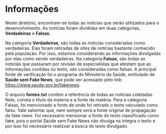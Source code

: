 # Informações
Neste diretório, encontram-se todas as noticias que serão utilizados para o desenvolvimento. As notícias foram divididas em duas categorias, **Verdadeiras** e **Falsas**. 

Na categoria **Verdadeiras**, são todas as noticias consideradas como verdadeiras. Elas foram retiradas de sites de notícias bastante conhecido pela população. Por isso, estamos considerando as informações divulgadas por elas como sendo verdadeiras.
Na categoria **Falsas**, são todas as noticias que passaram por revisão de especialistas que atestam que as informações contidas no texto, são consideradas como falsas. A principal fonte de verificação foi o programa do Ministério da Saúde, entitulado de **Saúde sem Fake News**, que pode ser acessado pelo link: https://www.saude.gov.br/fakenews.

O arquivo **fontes.txt** contém a referência de todas as notícias coletadas. Nele, consta o título da materia e a fonte da matéria. Para a categoria Falsas, foi mencionado a fonte de onde foi retirado o texto veiculado como falso. Vale salientar que, nem sempre será a fonte original de propagação da fake news. Foi necessário mensionar a fonte do texto classificado como fake, pois o portal Saúde sem Fake News não divulga na integra o texto e por isso foi necessário realizxar a busca do texto divulgado. 
